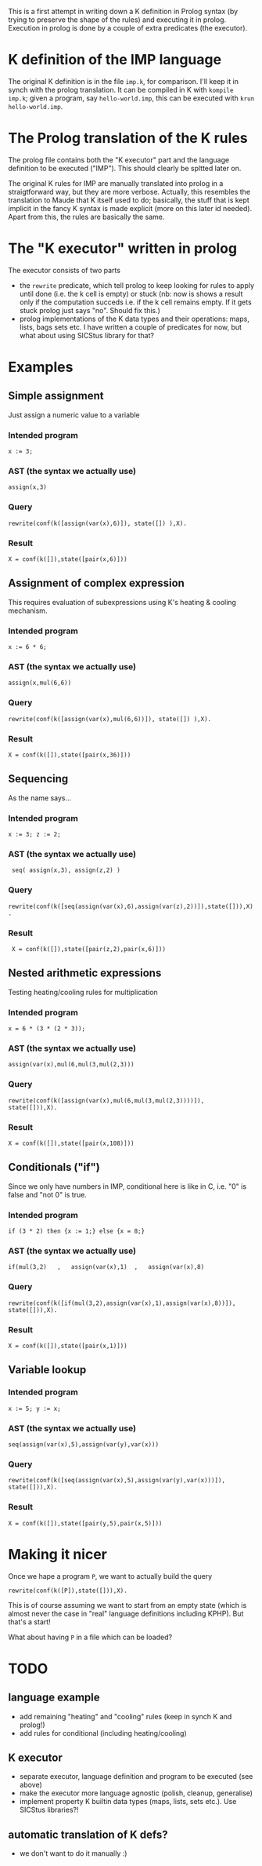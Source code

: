 This is a first attempt in writing down a K definition in Prolog syntax (by trying to preserve the shape of the rules) 
and executing it in prolog. Execution in prolog is done by a couple of extra predicates (the executor).

# K definition of the IMP language

The original K definition is in the file `imp.k`, for comparison. I'll keep it in synch with the prolog translation.
It can be compiled in K with `kompile imp.k`; given a program, say `hello-world.imp`, this can be executed with `krun hello-world.imp`.

# The Prolog translation of the K rules

The prolog file contains both the "K executor" part and the language definition to be executed ("IMP"). This should clearly be spltted later on. 

The original K rules for IMP are manually translated into prolog in a straigtforward way, but they are more verbose. 
Actually, this resembles the translation to Maude that K itself used to do; basically, the stuff that is kept implicit in the fancy K syntax is made explicit (more on this later id needed).
Apart from this, the rules are basically the same.

# The "K executor" written in prolog

The executor consists of two parts 
* the `rewrite` predicate, which tell prolog to keep looking for rules to apply until done (i.e. the k cell is empty) or stuck (nb: now is shows a result only if the computation succeds i.e. if the k cell remains empty. If it gets stuck prolog just says "no". Should fix this.) 
* prolog implementations of the K data types and their operations: maps, lists, bags sets etc. I have written a couple of predicates for now, but what about using SICStus library for that?

# Examples

## Simple assignment

Just assign a numeric value to a variable

### Intended program

`x := 3;`

### AST (the syntax we actually use)

`assign(x,3)`

### Query

`rewrite(conf(k([assign(var(x),6)]), state([]) ),X).`

### Result

`X = conf(k([]),state([pair(x,6)]))`

## Assignment of complex expression

This requires evaluation of subexpressions using K's heating & cooling mechanism. 

### Intended program

`x := 6 * 6;`

### AST (the syntax we actually use)

`assign(x,mul(6,6))`

### Query

`rewrite(conf(k([assign(var(x),mul(6,6))]), state([]) ),X).`

### Result

`X = conf(k([]),state([pair(x,36)]))`

## Sequencing

As the name says...

### Intended program

`x := 3;
 z := 2;`

### AST (the syntax we actually use)

` seq(
          assign(x,3),
          assign(z,2)
        )`

### Query

`rewrite(conf(k([seq(assign(var(x),6),assign(var(z),2))]),state([])),X).`

### Result

` X = conf(k([]),state([pair(z,2),pair(x,6)]))`

## Nested arithmetic expressions

Testing heating/cooling rules for multiplication 

### Intended program

`x = 6 * (3 * (2 * 3));`

### AST (the syntax we actually use)

`assign(var(x),mul(6,mul(3,mul(2,3)))`

### Query

`rewrite(conf(k([assign(var(x),mul(6,mul(3,mul(2,3))))]), state([])),X).`

### Result

`X = conf(k([]),state([pair(x,108)]))`

## Conditionals ("if")

Since we only have numbers in IMP, conditional here is like in C, i.e. "0" is false and "not 0" is true.  

### Intended program

`if (3 * 2) then {x := 1;} else {x = 8;}`

### AST (the syntax we actually use)

`if(mul(3,2)   ,   assign(var(x),1)  ,   assign(var(x),8)`

### Query

`rewrite(conf(k([if(mul(3,2),assign(var(x),1),assign(var(x),8))]), state([])),X).`

### Result

`X = conf(k([]),state([pair(x,1)]))`

## Variable lookup


### Intended program

`x := 5; y := x;`

### AST (the syntax we actually use)

`seq(assign(var(x),5),assign(var(y),var(x)))`

### Query

`rewrite(conf(k([seq(assign(var(x),5),assign(var(y),var(x)))]), state([])),X).`

### Result

`X = conf(k([]),state([pair(y,5),pair(x,5)]))`


# Making it nicer

Once we hape a program `P`, we want to actually build the query 

`rewrite(conf(k([P]),state([])),X).`

This is of course assuming we want to start from an empty state (which is almost never the case in "real" language definitions including KPHP). But that's a start! 

What about having `P` in a file which can be loaded? 

# TODO
## language example
* add remaining "heating" and "cooling" rules (keep in synch K and prolog!) 
* add rules for conditional (including heating/cooling)

## K executor
* separate executor, language definition and program to be executed (see above)
* make the executor more language agnostic (polish, cleanup, generalise) 
* implement property K builtin data types (maps, lists, sets etc.). Use SICStus libraries?!

## automatic translation of K defs?
* we don't want to do it manually :) 
